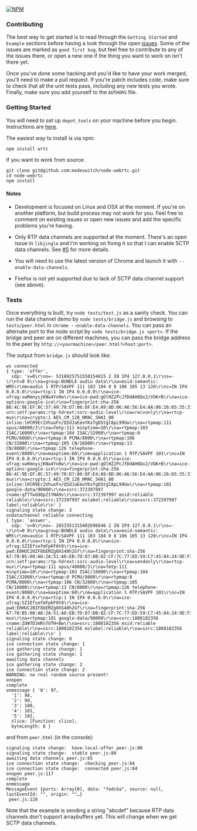 [![NPM](https://nodei.co/npm/wrtc.png?downloads=true&stars=true)](https://nodei.co/npm/wrtc/)

### Contributing

The best way to get started is to read through the `Getting Started` and `Example` sections before having a look through the open [issues](https://github.com/modeswitch/node-webrtc/issues). Some of the issues are marked as `good first bug`, but feel free to contribute to any of the issues there, or open a new one if the thing you want to work on isn't there yet.

Once you've done some hacking and you'd like to have your work merged, you'll need to make a pull request. If you're patch includes code, make sure to check that all the unit tests pass, including any new tests you wrote. Finally, make sure you add yourself to the `AUTHORS` file.

### Getting Started

You will need to set up `depot_tools` on your machine before you begin. Instructions are [here](http://www.chromium.org/developers/how-tos/install-depot-tools).

The easiest way to install is via npm:

````
npm install wrtc
````

If you want to work from source:

````
git clone git@github.com:modeswitch/node-webrtc.git
cd node-webrtc
npm install
````

#### Notes

* Development is focused on Linux and OSX at the moment. If you're on another platform, but build process may not work for you. Feel free to comment on existing issues or open new issues and add the specific problems you're having.

* Only RTP data channels are supported at the moment. There's an open issue in `libjingle` and I'm working on fixing it so that I can enable SCTP data channels. See [#5](https://github.com/modeswitch/node-webrtc/issues/5) for more details.

* You will need to use the latest version of Chrome and launch it with `--enable-data-channels`.

* Firefox is not yet supported due to lack of SCTP data channel support (see above).

### Tests

Once everything is built, try `node tests/test.js` as a sanity check. You can run the data channel demo by `node tests/bridge.js` and browsing to `tests/peer.html` in `chrome --enable-data-channels`. You can pass an alternate port to the node script by `node tests/bridge.js <port>`. If the bridge and peer are on different machines, you can pass the bridge address to the peer by `http://<yourmachine>/peer.html?<host:port>`.

The output from `bridge.js` should look like:
````
ws connected
{ type: 'offer',
  sdp: 'v=0\r\no=- 5318025751550154815 2 IN IP4 127.0.0.1\r\ns=-\r\nt=0 0\r\na=group:BUNDLE audio data\r\na=msid-semantic: WMS\r\nm=audio 1 RTP/SAVPF 111 103 104 0 8 106 105 13 126\r\nc=IN IP4 0.0.0.0\r\na=rtcp:1 IN IP4 0.0.0.0\r\na=ice-ufrag:swRmnysjKNa4Yo0w\r\na=ice-pwd:gOlHZ2PcJfDdAH6Qx2/VGK+B\r\na=ice-options:google-ice\r\na=fingerprint:sha-256 B6:4C:9E:EF:8C:57:49:70:D7:06:8F:E4:A9:8D:06:A6:56:E4:AA:06:26:65:35:37:44:88:94:5D:13:F8:39:EB\r\na=setup:actpass\r\na=mid:audio\r\na=extmap:1 urn:ietf:params:rtp-hdrext:ssrc-audio-level\r\na=recvonly\r\na=rtcp-mux\r\na=crypto:1 AES_CM_128_HMAC_SHA1_80 inline:lHlR9Er2VhuoFn/Q5dJaEeoYKxYgDStgl8pL99Uw\r\na=rtpmap:111 opus/48000/2\r\na=fmtp:111 minptime=10\r\na=rtpmap:103 ISAC/16000\r\na=rtpmap:104 ISAC/32000\r\na=rtpmap:0 PCMU/8000\r\na=rtpmap:8 PCMA/8000\r\na=rtpmap:106 CN/32000\r\na=rtpmap:105 CN/16000\r\na=rtpmap:13 CN/8000\r\na=rtpmap:126 telephone-event/8000\r\na=maxptime:60\r\nm=application 1 RTP/SAVPF 101\r\nc=IN IP4 0.0.0.0\r\na=rtcp:1 IN IP4 0.0.0.0\r\na=ice-ufrag:swRmnysjKNa4Yo0w\r\na=ice-pwd:gOlHZ2PcJfDdAH6Qx2/VGK+B\r\na=ice-options:google-ice\r\na=fingerprint:sha-256 B6:4C:9E:EF:8C:57:49:70:D7:06:8F:E4:A9:8D:06:A6:56:E4:AA:06:26:65:35:37:44:88:94:5D:13:F8:39:EB\r\na=setup:actpass\r\na=mid:data\r\na=sendrecv\r\nb=AS:30\r\na=rtcp-mux\r\na=crypto:1 AES_CM_128_HMAC_SHA1_80 inline:lHlR9Er2VhuoFn/Q5dJaEeoYKxYgDStgl8pL99Uw\r\na=rtpmap:101 google-data/90000\r\na=ssrc:372397997 cname:qfTTwddQpZ1YNA9v\r\na=ssrc:372397997 msid:reliable reliable\r\na=ssrc:372397997 mslabel:reliable\r\na=ssrc:372397997 label:reliable\r\n' }
signaling state change: 3
ondatachannel reliable connecting
{ type: 'answer',
  sdp: 'v=0\r\no=- 2653351315402696646 2 IN IP4 127.0.0.1\r\ns=-\r\nt=0 0\r\na=group:BUNDLE audio data\r\na=msid-semantic: WMS\r\nm=audio 1 RTP/SAVPF 111 103 104 0 8 106 105 13 126\r\nc=IN IP4 0.0.0.0\r\na=rtcp:1 IN IP4 0.0.0.0\r\na=ice-ufrag:SZIEfsefmFpKF0t0\r\na=ice-pwd:E0HUC20ZF8bEMZg0XS48h2Gf\r\na=fingerprint:sha-256 A7:78:B5:08:A8:2A:51:A6:EB:7D:87:DB:82:CF:7C:77:ED:59:C7:45:84:24:9E:F3:CA:18:80:33:66:6C:DE:DC\r\na=setup:active\r\na=mid:audio\r\na=extmap:1 urn:ietf:params:rtp-hdrext:ssrc-audio-level\r\na=sendonly\r\na=rtcp-mux\r\na=rtpmap:111 opus/48000/2\r\na=fmtp:111 minptime=10\r\na=rtpmap:103 ISAC/16000\r\na=rtpmap:104 ISAC/32000\r\na=rtpmap:0 PCMU/8000\r\na=rtpmap:8 PCMA/8000\r\na=rtpmap:106 CN/32000\r\na=rtpmap:105 CN/16000\r\na=rtpmap:13 CN/8000\r\na=rtpmap:126 telephone-event/8000\r\na=maxptime:60\r\nm=application 1 RTP/SAVPF 101\r\nc=IN IP4 0.0.0.0\r\na=rtcp:1 IN IP4 0.0.0.0\r\na=ice-ufrag:SZIEfsefmFpKF0t0\r\na=ice-pwd:E0HUC20ZF8bEMZg0XS48h2Gf\r\na=fingerprint:sha-256 A7:78:B5:08:A8:2A:51:A6:EB:7D:87:DB:82:CF:7C:77:ED:59:C7:45:84:24:9E:F3:CA:18:80:33:66:6C:DE:DC\r\na=setup:active\r\na=mid:data\r\na=sendrecv\r\nb=AS:30\r\na=rtcp-mux\r\na=rtpmap:101 google-data/90000\r\na=ssrc:1808182356 cname:ZdW7DJmRn7UTH+Bw\r\na=ssrc:1808182356 msid:reliable reliable\r\na=ssrc:1808182356 mslabel:reliable\r\na=ssrc:1808182356 label:reliable\r\n' }
signaling state change: 0
ice connection state change: 1
ice gathering state change: 1
ice gathering state change: 1
awaiting data channels
ice gathering state change: 2
ice connection state change: 2
WARNING: no real random source present!
onopen
complete
onmessage { '0': 97,
  '1': 98,
  '2': 99,
  '3': 100,
  '4': 101,
  '5': 102,
  slice: [Function: slice],
  byteLength: 6 }
````

and from `peer.html` (in the console):
````
signaling state change:  have-local-offer peer.js:80
signaling state change:  stable peer.js:80
awaiting data channels peer.js:65
ice connection state change:  checking peer.js:84
ice connection state change:  connected peer.js:84
onopen peer.js:117
complete
onmessage
MessageEvent {ports: Array[0], data: "fedcba", source: null, lastEventId: "", origin: ""…}
 peer.js:128
````

Note that the example is sending a string "abcdef" because RTP data channels don't support arraybuffers yet. This will change when we get SCTP data channels.
